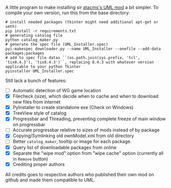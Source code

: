 A little program to make installing sir [atacms's UML mod](http://forum.worldoftanks.eu/index.php?/topic/457839-11000universal-model-loader-uml-change-only-the-appearance-of-your-own-tank/) a bit simpler. To compile your own version, run this from the base directory:

```
# install needed packages (tkinter might need additional apt-get or smth)
pip install -r requirements.txt
# generating catalog file
python catalog_maker.py
# generate the spec file (UML_Installer.spec)
pyi-makespec downloader.py --name UML_Installer --onefile --add-data packages;packages
# add to spec file datas ``(os.path.join(sys.prefix, 'tcl', 'tix8.4.3'), 'tix8.4.3')``, replacing 8.4.3 with whatever version applicable to your python Tkinter
pyinstaller UML_Installer.spec
```

Still lack a bunch of features:
- [ ] Automatic detection of WG game location
- [x] Filecheck (size), which decide when to cache and when to download new files from internet
- [x] PyInstaller to create standalone exe (Check on Windows)
- [x] TreeView style of catalog
- [x] Progressbar and Threading, preventing complete freeze of main window on progressbar
- [ ] Accurate progressbar relative to sizes of mods instead of by package
- [x] Copying/Symlinking old ownModel.xml from old directory
- [ ] Better `catalog_maker`, tooltip or image for each package.
- [x] Query list of downloadable packages from online
- [x] Separate the "wipe mod" option from "wipe cache" option (currently all in `Remove` button)
- [x] Crediting proper authors

All credits goes to respective authors who published their own mod on github and made them compatible to UML.

